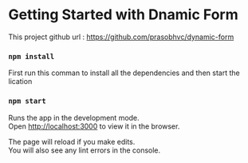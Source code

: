 # Getting Started with Dnamic Form

This project github url : https://github.com/prasobhvc/dynamic-form

### `npm install`

First run this comman to install all the dependencies and then start the lication   

### `npm start`

Runs the app in the development mode.\
Open [http://localhost:3000](http://localhost:3000) to view it in the browser.

The page will reload if you make edits.\
You will also see any lint errors in the console.

